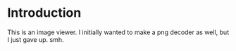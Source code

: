 # Introduction 

This is an image viewer. I initially wanted to make a png decoder as well, but I just gave up. smh. 

